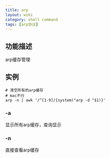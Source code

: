 ```yaml
---
title: arp
layout: wiki
category: shell command
tags: [arp协议]
---
```


## 功能描述

arp缓存管理

## 实例

```
# 清空所有的arp缓存
# mac不行
arp -n | awk '/^[1-9]/{system("arp -d "$1)}'          
```

### -a

显示所有arp缓存，查询显示

### -n

直接查看arp缓存